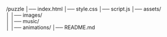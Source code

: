 /puzzle
│── index.html
│── style.css
│── script.js
│── assets/         
│   │── images/  
│   │── music/  
│   │── animations/ 
│── README.md     
